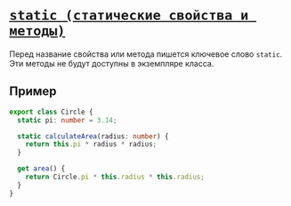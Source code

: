 # [`static (статические свойства и методы)`](../index.md)

Перед название свойства или метода пишется ключевое слово `static`. Эти методы не будут доступны в экземпляре класса.

## Пример

```ts
export class Circle {
  static pi: number = 3.14;

  static calculateArea(radius: number) {
    return this.pi * radius * radius;
  }

  get area() {
    return Circle.pi * this.radius * this.radius;
  }
}
```
